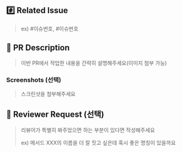 ## #️⃣ Related Issue
> ex) #이슈번호, #이슈번호

## 📝 PR Description
> 이번 PR에서 작업한 내용을 간략히 설명해주세요(이미지 첨부 가능)

### Screenshots (선택)
> 스크린샷을 첨부해주세요

## 💬 Reviewer Request (선택)
> 리뷰어가 특별히 봐주었으면 하는 부분이 있다면 작성해주세요
>
> ex) 메서드 XXX의 이름을 더 잘 짓고 싶은데 혹시 좋은 명칭이 있을까요